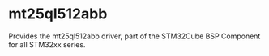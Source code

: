 # mt25ql512abb
Provides the mt25ql512abb driver, part of the STM32Cube BSP Component for all STM32xx series.
